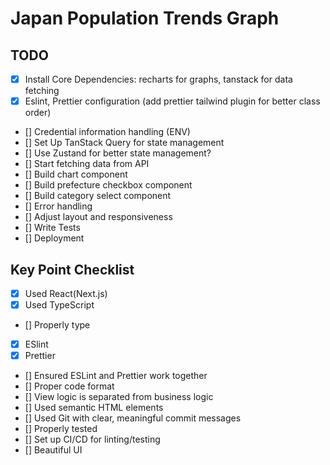 # Japan Population Trends Graph 


## TODO

- [x] Install Core Dependencies: recharts for graphs, tanstack for data fetching
- [x] Eslint, Prettier configuration (add prettier tailwind plugin for better class order)
- [] Credential information handling (ENV)
- [] Set Up TanStack Query for state management
- [] Use Zustand for better state management?
- [] Start fetching data from API 
- [] Build chart component
- [] Build prefecture checkbox component
- [] Build category select component 
- [] Error handling
- [] Adjust layout and responsiveness
- [] Write Tests
- [] Deployment

## Key Point Checklist

- [x] Used React(Next.js)
- [x] Used TypeScript
- [] Properly type  
- [x] ESlint
- [x] Prettier
- [] Ensured ESLint and Prettier work together
- [] Proper code format
- [] View logic is separated from business logic
- [] Used semantic HTML elements
- [] Used Git with clear, meaningful commit messages
- [] Properly tested
- [] Set up CI/CD for linting/testing
- [] Beautiful UI 
